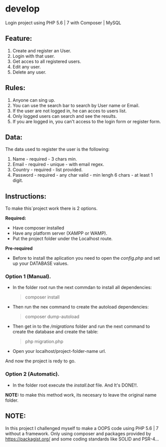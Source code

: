 # develop
Login project using PHP 5.6 | 7 with Composer | MySQL

## Feature:
1. Create and register an User.
2. Login with that user.
3. Get acces to all registered users.
4. Edit any user.
5. Delete any user.

## Rules:
1. Anyone can sing up.
2. You can use the search bar to search by User name or Email.
3. If the user are not logged in, he can acces to users list.
4. Only logged users can search and see the results.
5. If you are logged in, you can't access to the login form or register form.

## Data:
The data used to register the user is the following:
1. Name - required - 3 chars min.
2. Email - required - unique - with email regex.
3. Country - required - list provided.
4. Password - required - any char valid - min lengh 6 chars - at least 1 digit.

## Instructions:
To make this´project work there is 2 options.

**Required:**
- Have composer installed
- Have any platform server (XAMPP or WAMP).
- Put the project folder under the Localhost route.

**Pre-required**
- Before to install the aplication you need to open the *config.php* and set up your DATABASE values. 


### Option 1 (Manual).
- In the folder root run the next commdan to install all dependencies:
	> composer install
- Then run the nex command to create the autoload dependencies:
	> composer dump-autoload
- Then get in to the _/migrations_ folder and run the next command to create the database and create the table:
	> php migration.php
- Open your localhost/project-folder-name url.

And now the project is redy to go.

### Option 2 (Automatic).
- In the folder root execute the _install.bat_ file.
And It's DONE!!.

**NOTE:** to make this method work, its necesary to leave the original name folder. 


## NOTE:
In this project I challenged myself to make a OOPS code using PHP 5.6 | 7 without a framework. Only using composer and packages provided by https://packagist.org/ and some coding standards like SOLID and PSR-4...


